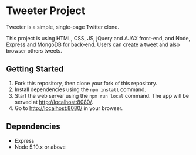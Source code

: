 # Tweeter Project

Tweeter is a simple, single-page Twitter clone.

This project is using HTML, CSS, JS, jQuery and AJAX front-end, and Node, Express and MongoDB for back-end.
Users can create a tweet and also browser others tweets.

## Getting Started

1. Fork this repository, then clone your fork of this repository.
2. Install dependencies using the `npm install` command.
3. Start the web server using the `npm run local` command. The app will be served at <http://localhost:8080/>.
4. Go to <http://localhost:8080/> in your browser.

## Dependencies

- Express
- Node 5.10.x or above
